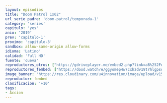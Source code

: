 ```yaml
---
layout: episodios
title: "Doom Patrol 1x02"
url_serie_padre: 'doom-patrol/temporada-1'
category: 'series'
capitulo: 'yes'
anio: '2019'
prev: 'capitulo-1'
proximo: 'capitulo-3'
sandbox: allow-same-origin allow-forms
idioma: 'Latino'
calidad: 'Full HD'
fuente: 'cueva'
reproductores_otros: ["https://gdriveplayer.me/embed2.php?link=a8%252Fq8mreVLBcRzfcLXVvwAupWfvuYCkA4RQj1iQBxxmaJv7sz3EbxTRjByoioIk65sZZ6oK0Hdd40yg%252B%252BjKmr5kqHWWWfdAjuOBLerFoehDv9KDMOOGJCNfi6TrjIIuqsoRj6Pak9NTiFNxIDPh3QvMAk7Sb59BgSjRBN92U4E6x%252FuzeUhtoVXg%252FSIEyExVftDpdZpBGL3N3FlfIz6X2kM","Latino","https://mstream.press/x4iey57wrish","Latino","https://mstream.press/i48uw6q8u1bp","Latino"]
reproductores_fembed: ["https://dood.watch/e/ggyomep4w7cxhzdv19trhlgpsq5xzkm","Latino","https://feurl.com/v/5derycdwyk88-77","Latino","https://feurl.com/v/jg8l5bdkgx135eg","Latino"]
image_banner: 'https://res.cloudinary.com/u4innovation/image/upload/v1564118443/doom-patrol-banner-min_fds0b1.jpg'
reproductor: fembed
clasificacion: '+10'
tags:
- Accion
---
```











